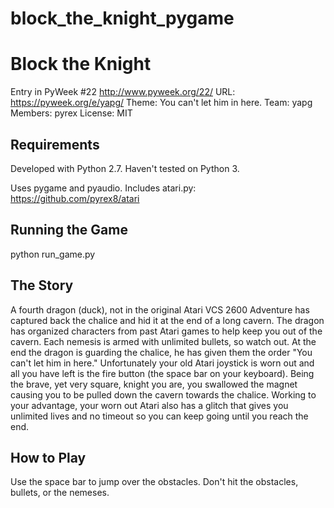 # block_the_knight_pygame

Block the Knight
=================

Entry in PyWeek #22  <http://www.pyweek.org/22/>
URL: https://pyweek.org/e/yapg/
Theme: You can't let him in here.
Team: yapg
Members: pyrex
License: MIT

Requirements
------------

Developed with Python 2.7. Haven't tested on Python 3.

Uses pygame and pyaudio. Includes atari.py: https://github.com/pyrex8/atari

Running the Game
----------------

python run_game.py


The Story
---------

A fourth dragon (duck), not in the original Atari VCS 2600 Adventure has captured back the chalice and hid it at the end of a long cavern. The dragon has organized characters from past Atari games to help keep you out of the cavern. Each nemesis is armed with unlimited bullets, so watch out. At the end the dragon is guarding the chalice, he has given them the order "You can't let him in here." Unfortunately your old Atari joystick is worn out and all you have left is the fire button (the space bar on your keyboard). Being the brave, yet very square, knight you are, you swallowed the magnet causing you to be pulled down the cavern towards the chalice. Working to your advantage, your worn out Atari also has a glitch that gives you unlimited lives and no timeout so you can keep going until you reach the end.


How to Play
-----------

Use the space bar to jump over the obstacles. Don't hit the obstacles, bullets, or the nemeses.
